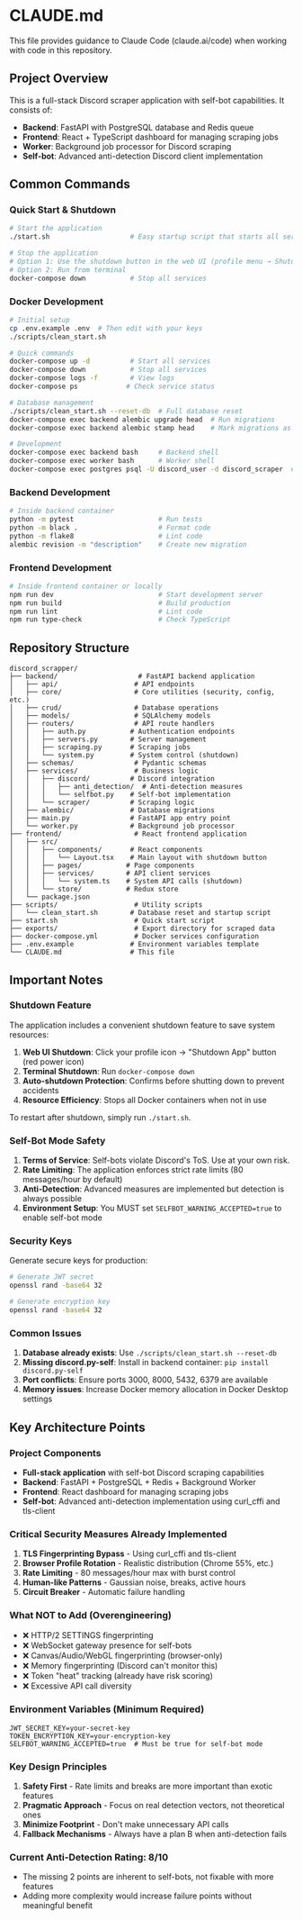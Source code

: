 # CLAUDE.md

This file provides guidance to Claude Code (claude.ai/code) when working with code in this repository.

## Project Overview

This is a full-stack Discord scraper application with self-bot capabilities. It consists of:
- **Backend**: FastAPI with PostgreSQL database and Redis queue
- **Frontend**: React + TypeScript dashboard for managing scraping jobs
- **Worker**: Background job processor for Discord scraping
- **Self-bot**: Advanced anti-detection Discord client implementation

## Common Commands

### Quick Start & Shutdown

```bash
# Start the application
./start.sh                    # Easy startup script that starts all services

# Stop the application
# Option 1: Use the shutdown button in the web UI (profile menu → Shutdown App)
# Option 2: Run from terminal
docker-compose down           # Stop all services
```

### Docker Development

```bash
# Initial setup
cp .env.example .env  # Then edit with your keys
./scripts/clean_start.sh

# Quick commands
docker-compose up -d          # Start all services
docker-compose down           # Stop all services
docker-compose logs -f        # View logs
docker-compose ps            # Check service status

# Database management
./scripts/clean_start.sh --reset-db  # Full database reset
docker-compose exec backend alembic upgrade head  # Run migrations
docker-compose exec backend alembic stamp head    # Mark migrations as applied

# Development
docker-compose exec backend bash     # Backend shell
docker-compose exec worker bash      # Worker shell
docker-compose exec postgres psql -U discord_user -d discord_scraper  # Database shell
```

### Backend Development

```bash
# Inside backend container
python -m pytest                     # Run tests
python -m black .                    # Format code
python -m flake8                     # Lint code
alembic revision -m "description"    # Create new migration
```

### Frontend Development

```bash
# Inside frontend container or locally
npm run dev                          # Start development server
npm run build                        # Build production
npm run lint                         # Lint code
npm run type-check                   # Check TypeScript
```

## Repository Structure

```
discord_scrapper/
├── backend/                    # FastAPI backend application
│   ├── api/                   # API endpoints
│   ├── core/                  # Core utilities (security, config, etc.)
│   ├── crud/                  # Database operations
│   ├── models/                # SQLAlchemy models
│   ├── routers/               # API route handlers
│   │   ├── auth.py           # Authentication endpoints
│   │   ├── servers.py        # Server management
│   │   ├── scraping.py       # Scraping jobs
│   │   └── system.py         # System control (shutdown)
│   ├── schemas/               # Pydantic schemas
│   ├── services/              # Business logic
│   │   ├── discord/          # Discord integration
│   │   │   ├── anti_detection/  # Anti-detection measures
│   │   │   └── selfbot.py    # Self-bot implementation
│   │   └── scraper/          # Scraping logic
│   ├── alembic/              # Database migrations
│   ├── main.py               # FastAPI app entry point
│   └── worker.py             # Background job processor
├── frontend/                  # React frontend application
│   ├── src/
│   │   ├── components/       # React components
│   │   │   └── Layout.tsx    # Main layout with shutdown button
│   │   ├── pages/           # Page components
│   │   ├── services/        # API client services
│   │   │   └── system.ts    # System API calls (shutdown)
│   │   └── store/           # Redux store
│   └── package.json
├── scripts/                   # Utility scripts
│   └── clean_start.sh        # Database reset and startup script
├── start.sh                   # Quick start script
├── exports/                   # Export directory for scraped data
├── docker-compose.yml         # Docker services configuration
├── .env.example              # Environment variables template
└── CLAUDE.md                 # This file
```

## Important Notes

### Shutdown Feature

The application includes a convenient shutdown feature to save system resources:

1. **Web UI Shutdown**: Click your profile icon → "Shutdown App" button (red power icon)
2. **Terminal Shutdown**: Run `docker-compose down`
3. **Auto-shutdown Protection**: Confirms before shutting down to prevent accidents
4. **Resource Efficiency**: Stops all Docker containers when not in use

To restart after shutdown, simply run `./start.sh`.

### Self-Bot Mode Safety

1. **Terms of Service**: Self-bots violate Discord's ToS. Use at your own risk.
2. **Rate Limiting**: The application enforces strict rate limits (80 messages/hour by default)
3. **Anti-Detection**: Advanced measures are implemented but detection is always possible
4. **Environment Setup**: You MUST set `SELFBOT_WARNING_ACCEPTED=true` to enable self-bot mode

### Security Keys

Generate secure keys for production:
```bash
# Generate JWT secret
openssl rand -base64 32

# Generate encryption key
openssl rand -base64 32
```

### Common Issues

1. **Database already exists**: Use `./scripts/clean_start.sh --reset-db`
2. **Missing discord.py-self**: Install in backend container: `pip install discord.py-self`
3. **Port conflicts**: Ensure ports 3000, 8000, 5432, 6379 are available
4. **Memory issues**: Increase Docker memory allocation in Docker Desktop settings

## Key Architecture Points

### Project Components
- **Full-stack application** with self-bot Discord scraping capabilities
- **Backend**: FastAPI + PostgreSQL + Redis + Background Worker
- **Frontend**: React dashboard for managing scraping jobs
- **Self-bot**: Advanced anti-detection implementation using curl_cffi and tls-client

### Critical Security Measures Already Implemented
1. **TLS Fingerprinting Bypass** - Using curl_cffi and tls-client
2. **Browser Profile Rotation** - Realistic distribution (Chrome 55%, etc.)
3. **Rate Limiting** - 80 messages/hour max with burst control
4. **Human-like Patterns** - Gaussian noise, breaks, active hours
5. **Circuit Breaker** - Automatic failure handling

### What NOT to Add (Overengineering)
- ❌ HTTP/2 SETTINGS fingerprinting
- ❌ WebSocket gateway presence for self-bots
- ❌ Canvas/Audio/WebGL fingerprinting (browser-only)
- ❌ Memory fingerprinting (Discord can't monitor this)
- ❌ Token "heat" tracking (already have risk scoring)
- ❌ Excessive API call diversity

### Environment Variables (Minimum Required)
```
JWT_SECRET_KEY=your-secret-key
TOKEN_ENCRYPTION_KEY=your-encryption-key
SELFBOT_WARNING_ACCEPTED=true  # Must be true for self-bot mode
```

### Key Design Principles
1. **Safety First** - Rate limits and breaks are more important than exotic features
2. **Pragmatic Approach** - Focus on real detection vectors, not theoretical ones
3. **Minimize Footprint** - Don't make unnecessary API calls
4. **Fallback Mechanisms** - Always have a plan B when anti-detection fails

### Current Anti-Detection Rating: 8/10
- The missing 2 points are inherent to self-bots, not fixable with more features
- Adding more complexity would increase failure points without meaningful benefit